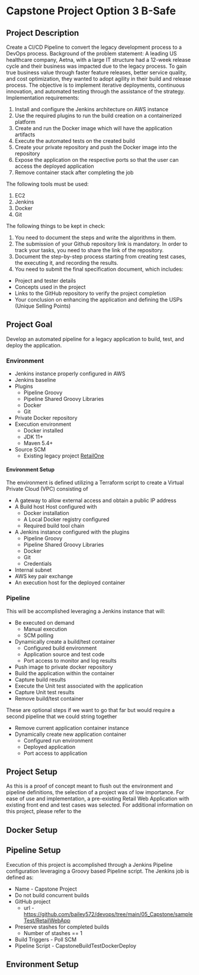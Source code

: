 # Capstone Project Option 3 B-Safe

## Project Description

Create a CI/CD Pipeline to convert the legacy development process to a DevOps process.
Background of the problem statement:
A leading US healthcare company, Aetna, with a large IT structure had a 12-week release cycle and their business was impacted due to the legacy process. To gain
true business value through faster feature releases, better service quality, and cost optimization, they wanted to adopt agility in their build and release process.
The objective is to implement iterative deployments, continuous innovation, and automated testing through the assistance of the strategy.
Implementation requirements:

1. Install and configure the Jenkins architecture on AWS instance
2. Use the required plugins to run the build creation on a containerized platform
3. Create and run the Docker image which will have the application artifacts
4. Execute the automated tests on the created build
5. Create your private repository and push the Docker image into the repository
6. Expose the application on the respective ports so that the user can access the deployed application
7. Remove container stack after completing the job

The following tools must be used:

1. EC2
2. Jenkins
3. Docker
4. Git

The following things to be kept in check:

1. You need to document the steps and write the algorithms in them.
2. The submission of your Github repository link is mandatory. In order to track your tasks, you need to share the link of the repository.
3. Document the step-by-step process starting from creating test cases, the executing it, and recording the results.
4. You need to submit the final specification document, which includes:
   
* Project and tester details
* Concepts used in the project
* Links to the GitHub repository to verify the project completion
* Your conclusion on enhancing the application and defining the USPs (Unique Selling Points)

## Project Goal

Develop an automated pipeline for a legacy application to build, test, and deploy the application.  

### Environment

* Jenkins instance properly configured in AWS
* Jenkins baseline
* Plugins
  * Pipeline Groovy
  * Pipeline Shared Groovy Libraries
  * Docker
  * Git
* Private Docker repository
* Execution environment
  * Docker installed
  * JDK 11+
  * Maven 5.4+
* Source SCM
  * Existing legacy project [RetailOne](https://github.com/bailey572/devops/tree/main/05_Capstone/docker/sampleTest/RetailWebApp)

#### Environment Setup

The environment is defined utilizing a Terraform script to create a Virtual Private Cloud (VPC) consisting of 
* A gateway to allow external access and obtain a public IP address
* A Build host Host configured with
  * Docker installation
  * A Local Docker registry configured 
  * Required build tool chain
* A Jenkins instance configured with the plugins
  * Pipeline Groovy
  * Pipeline Shared Groovy Libraries
  * Docker
  * Git
  * Credentials
* Internal subnet
* AWS key pair exchange
* An execution host for the deployed container

### Pipeline

This will be accomplished leveraging a Jenkins instance that will:

* Be executed on demand
  * Manual execution
  * SCM polling
* Dynamically create a build/test container
  * Configured build environment
  * Application source and test code
  * Port access to monitor and log results
* Push image to private docker repository
* Build the application within the container
* Capture build results
* Execute the Unit test associated with the application
* Capture Unit test results
* Remove build/test container

These are optional steps if we want to go that far but would require a second pipeline that we could string together

* Remove current application container instance
* Dynamically create new application container
  * Configured run environment
  * Deployed application
  * Port access to application

## Project Setup

As this is a proof of concept meant to flush out the environment and pipeline definitions, the selection of a project was of low importance.  For ease of use and implementation, a pre-existing Retail Web Application with existing front end and test cases was selected.
For additional information on this project, please refer to the 

## Docker Setup
## Pipeline Setup

Execution of this project is accomplished through a Jenkins Pipeline configuration leveraging a Groovy based Pipeline script.  The Jenkins job is defined as:
* Name - Capstone Project
* Do not build concurrent builds
* GitHub project
  *  url - https://github.com/bailey572/devops/tree/main/05_Capstone/sampleTest/RetailWebApp
* Preserve stashes for completed builds
  * Number of stashes == 1   
* Build Triggers - Poll SCM
* Pipeline Script - CapstoneBuildTestDockerDeploy

## Environment Setup
